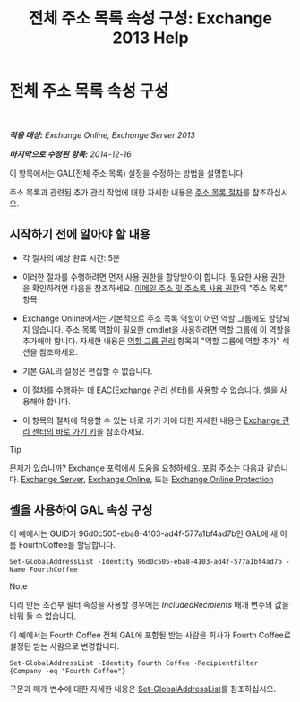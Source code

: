 ﻿---
title: '전체 주소 목록 속성 구성: Exchange 2013 Help'
TOCTitle: 전체 주소 목록 속성 구성
ms:assetid: 5fd2c96f-fe93-4b5a-8495-70c450511a37
ms:mtpsurl: https://technet.microsoft.com/ko-kr/library/Bb232068(v=EXCHG.150)
ms:contentKeyID: 50483239
ms.date: 05/22/2018
mtps_version: v=EXCHG.150
ms.translationtype: MT
---

# 전체 주소 목록 속성 구성

 

_**적용 대상:** Exchange Online, Exchange Server 2013_

_**마지막으로 수정된 항목:** 2014-12-16_

이 항목에서는 GAL(전체 주소 목록) 설정을 수정하는 방법을 설명합니다.

주소 목록과 관련된 추가 관리 작업에 대한 자세한 내용은 [주소 목록 절차](address-list-procedures-exchange-2013-help.md)를 참조하십시오.

## 시작하기 전에 알아야 할 내용

  - 각 절차의 예상 완료 시간: 5분

  - 이러한 절차를 수행하려면 먼저 사용 권한을 할당받아야 합니다. 필요한 사용 권한을 확인하려면 다음을 참조하세요. [이메일 주소 및 주소록 사용 권한](email-address-and-address-book-permissions-exchange-2013-help.md)의 "주소 목록" 항목

  - Exchange Online에서는 기본적으로 주소 목록 역할이 어떤 역할 그룹에도 할당되지 않습니다. 주소 목록 역할이 필요한 cmdlet을 사용하려면 역할 그룹에 이 역할을 추가해야 합니다. 자세한 내용은 [역할 그룹 관리](manage-role-groups-exchange-2013-help.md) 항목의 "역할 그룹에 역할 추가" 섹션을 참조하세요.

  - 기본 GAL의 설정은 편집할 수 없습니다.

  - 이 절차를 수행하는 데 EAC(Exchange 관리 센터)를 사용할 수 없습니다. 셸을 사용해야 합니다.

  - 이 항목의 절차에 적용할 수 있는 바로 가기 키에 대한 자세한 내용은 [Exchange 관리 센터의 바로 가기 키](keyboard-shortcuts-in-the-exchange-admin-center-exchange-online-protection-help.md)을 참조하세요.


> [!TIP]
> 문제가 있습니까? Exchange 포럼에서 도움을 요청하세요. 포럼 주소는 다음과 같습니다. <A href="https://go.microsoft.com/fwlink/p/?linkid=60612">Exchange Server</A>, <A href="https://go.microsoft.com/fwlink/p/?linkid=267542">Exchange Online</A>, 또는 <A href="https://go.microsoft.com/fwlink/p/?linkid=285351">Exchange Online Protection</A>



## 셸을 사용하여 GAL 속성 구성

이 예에서는 GUID가 96d0c505-eba8-4103-ad4f-577a1bf4ad7b인 GAL에 새 이름 FourthCoffee를 할당합니다.

    Set-GlobalAddressList -Identity 96d0c505-eba8-4103-ad4f-577a1bf4ad7b -Name FourthCoffee


> [!NOTE]
> 미리 만든 조건부 필터 속성을 사용할 경우에는 <EM>IncludedRecipients</EM> 매개 변수의 값을 비워 둘 수 없습니다.



이 예에서는 Fourth Coffee 전체 GAL에 포함될 받는 사람을 회사가 Fourth Coffee로 설정된 받는 사람으로 변경합니다.

    Set-GlobalAddressList -Identity Fourth Coffee -RecipientFilter {Company -eq "Fourth Coffee"}

구문과 매개 변수에 대한 자세한 내용은 [Set-GlobalAddressList](https://technet.microsoft.com/ko-kr/library/bb123877\(v=exchg.150\))를 참조하십시오.

